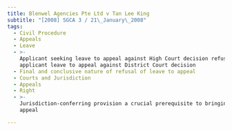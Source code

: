 ```yaml
---
title: Blenwel Agencies Pte Ltd v Tan Lee King
subtitle: "[2008] SGCA 3 / 21\_January\_2008"
tags:
  - Civil Procedure
  - Appeals
  - Leave
  - >-
    Applicant seeking leave to appeal against High Court decision refusing
    applicant leave to appeal against District Court decision
  - Final and conclusive nature of refusal of leave to appeal
  - Courts and Jurisdiction
  - Appeals
  - Right
  - >-
    Jurisdiction-conferring provision a crucial prerequisite to bringing an
    appeal

---
```


